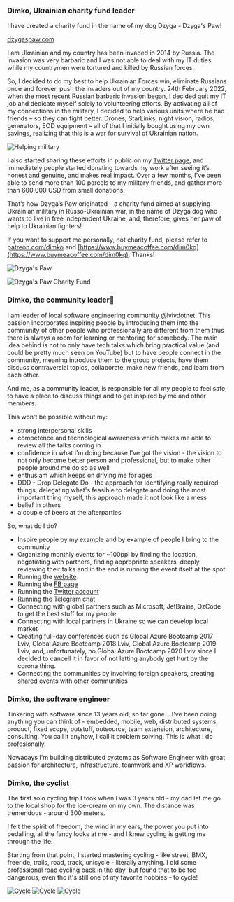 ### Dimko, Ukrainian charity fund leader

I have created a charity fund in the name of my dog Dzyga - Dzyga's Paw!

[dzygaspaw.com](dzygaspaw.com)

I am Ukrainian and my country has been invaded in 2014 by Russia. The invasion was very barbaric and I was not able to deal with my IT duties while my countrymen were tortured and killed by Russian forces.

So, I decided to do my best to help Ukrainian Forces win, eliminate Russians once and forever, push the invaders out of my country.
24th February 2022, when the most recent Russian barbaric invasion began, I decided quit my IT job and dedicate myself solely to volunteering efforts. By activating all of my connections in the military, I decided to help various units where he had friends – so they can fight better. Drones, StarLinks, night vision, radios, generators, EOD equipment – all of that I initially bought using my own savings, realizing that this is a war for survival of Ukrainian nation.

![Helping military](F9422743-EBE1-437B-BEDF-4309D4160F67.jpeg)

I also started sharing these efforts in public on my [Twitter page](twitter.com/dim0kq), and immediately people started donating towards my work after seeing it’s honest and genuine, and makes real impact. Over a few months, I've been able to send more than 100 parcels to my military friends, and gather more than 600 000 USD from small donations.

That’s how Dzyga’s Paw originated – a charity fund aimed at supplying Ukrainian military in Russo-Ukrainian war, in the name of Dzyga dog who wants to live in free independent Ukraine, and, therefore, gives her paw of help to Ukrainian fighters!

If you want to support me personally, not charity fund, please refer to [patreon.com/dimko](patreon.com/dimko) and [https://www.buymeacoffee.com/dim0kq](https://www.buymeacoffee.com/dim0kq). Thanks! 


![Dzyga's Paw](EACF5D19-1C93-4067-A148-0613069801BE.jpeg)

![Dzyga's Paw Charity Fund](0D6A9C32-C4EA-47E7-95E0-BFA5FA25EEDD.jpeg)

### Dimko, the community leader👋

I am leader of local software engineering community @lvivdotnet. This passion incorporates inspiring people by introducing them into the community of other people who professionally are different from them thus there is always a room for learning or mentoring for somebody. The main idea behind is not to only have tech talks which bring practical value (and could be pretty much seen on YouTube) but to have people connect in the community, meaning introduce them to the group projects, have them discuss contraversial topics, collaborate, make new friends, and learn from each other.

And me, as a community leader, is responsible for all my people to feel safe, to have a place to discuss things and to get inspired by me and other members. 

This won't be possible without my:
- strong interpersonal skills
- competence and technological awareness which makes me able to review all the talks coming in
- confidence in what I'm doing because I've got the vision - the vision to not only become better person and professional, but to make other people around me do so as well
- enthusiam which keeps on driving me for ages
- DDD - Drop Delegate Do - the approach for identifying really required things, delegating what's feasible to delegate and doing the most important thing myself, this approach made it not look like a mess
- belief in others
- a couple of beers at the afterparties

So, what do I do?
- Inspire people by my example and by example of people I bring to the community
- Organizing monthly events for ~100ppl by finding the location, negotiating with partners, finding appropriate speakers, deeply reviewing their talks and in the end is running the event itself at the spot
- Running the [website](https://lviv.dotnet.city/)
- Running the [FB page](https://www.facebook.com/lvivdotnet)
- Running the [Twitter account](https://twitter.com/lvivdotnet)
- Running the [Telegram chat](https://t.me/lvivdotnet)
- Connecting with global partners such as Microsoft, JetBrains, OzCode to get the best stuff for my people
- Connecting with local partners in Ukraine so we can develop local market
- Creating full-day conferences such as Global Azure Bootcamp 2017 Lviv, Global Azure Bootcamp 2018 Lviv, Global Azure Bootcamp 2019 Lviv, and, unfortunately, no Global Azure Bootcamp 2020 Lviv since I decided to cancell it in favor of not letting anybody get hurt by the corona thing.
- Connecting the communities by involving foreign speakers, creating shared events with other communities

### Dimko, the software engineer

Tinkering with software since 13 years old, so far gone... 
I've been doing anything you can think of - embedded, mobile, web, distributed systems, product, fixed scope, outstuff, outsource, team extension, architecture, consulting. You call it anyhow, I call it problem solving. This is what I do profesionally. 

Nowadays I'm building distributed systems as Software Engineer with great passion for architecture, infrastructure, teamwork and XP workflows.

### Dimko, the cyclist

The first solo cycling trip I took when I was 3 years old - my dad let me go to the local shop for the ice-cream on my own. The distance was tremendous - around 300 meters.
 
I felt the spirit of freedom, the wind in my ears, the power you put into pedalling, all the fancy looks at me - and I knew cycling is getting me through the life.

Starting from that point, I started mastering cycling - like street, BMX, freeride, trails, road, track, unicycle - literally anything. I did some professional road cycling back in the day, but found that to be too dangerous, even tho it's still one of my favorite hobbies - to cycle! 

![Cycle](IMG_2557.jpg)
![Cycle](IMG_1695.jpg)
![Cycle](IMG_9133.jpg)
